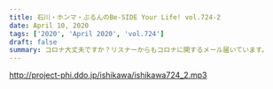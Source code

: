 ```yaml
---
title: 石川・ホンマ・ぶるんのBe-SIDE Your Life! vol.724-2
date: April 10, 2020
tags: ['2020', 'April 2020', 'vol.724']
draft: false
summary: コロナ大丈夫ですか？リスナーからもコロナに関するメール届いています。
---
```


http://project-phi.ddo.jp/ishikawa/ishikawa724_2.mp3